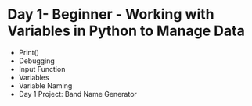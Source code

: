 # Day 1- Beginner - Working with Variables in Python to Manage Data
- Print()
- Debugging
- Input Function
- Variables
- Variable Naming
- Day 1 Project: Band Name Generator

